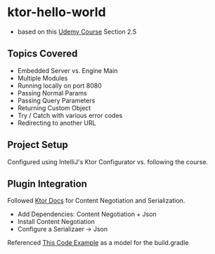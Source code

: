 # ktor-hello-world

- based on this [Udemy Course](https://www.udemy.com/course/build-modern-android-app-with-rest-api-and-ktor-server/) Section 2.5

## Topics Covered
- Embedded Server vs. Engine Main
- Multiple Modules
- Running locally on port 8080 
- Passing Normal Params 
- Passing Query Parameters
- Returning Custom Object
- Try / Catch with various error codes
- Redirecting to another URL 

## Project Setup
Configured using IntelliJ's Ktor Configurator vs. following the course.

## Plugin Integration 
Followed [Ktor Docs](https://ktor.io/docs/serialization.html) for Content Negotiation and Serialization.
- Add Dependencies: Content Negotiation + Json
- Install Content Negotiation
- Configure a Serializaer -> Json 

Referenced [This Code Example](https://github.com/ktorio/ktor-documentation/blob/2.3.5/codeSnippets/snippets/json-kotlinx/build.gradle.kts) as a model for the build.gradle



